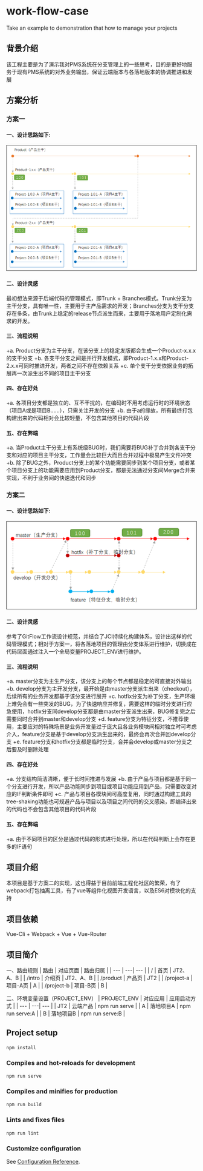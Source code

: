 # work-flow-case
Take an example to demonstration that how to manage your projects

## 背景介绍
该工程主要是为了演示我对PMS系统在分支管理上的一些思考，目的是更好地服务于现有PMS系统的对外业务输出，保证云端版本与各落地版本的协调推进和发展

## 方案分析

### 方案一
#### 一、设计思路如下:

![Image text](https://raw.githubusercontent.com/happiaZhang/work-flow-case/main/docs/assets/solution1.png)

#### 二、设计灵感
最初想法来源于后端代码的管理模式，即Trunk + Branches模式。Trunk分支为主干分支，具有唯一性，主要用于主产品需求的开发；Branches分支为支干分支存在多条，由Trunk上稳定的release节点派生而来，主要用于落地用户定制化需求的开发。

#### 三、流程说明
+a. Product分支为主干分支，在该分支上的稳定发版都会生成一个Product-x.x.x的支干分支
+b. 各支干分支之间是并行开发模式，即Product-1.x.x和Product-2.x.x可同时推进开发，两者之间不存在依赖关系
+c. 单个支干分支依据业务的拓展再一次派生出不同的项目主干分支

#### 四、存在好处
+a. 各项目分支都是独立的、互不干扰的，在编码时不用考虑运行时的环境状态（项目A或是项目B……），只需关注开发的分支
+b. 由于a的缘故，所有最终打包构建出来的代码相对会比较轻量，不包含其他项目的代码片段

#### 五、存在弊端
+a. 当Product主干分支上有系统级BUG时，我们需要将BUG补丁合并到各支干分支和对应的项目主干分支，工作量会比较巨大而且合并过程中极易产生文件冲突
+b. 除了BUG之外，Product分支上的某个功能需要同步到某个项目分支，或者某个项目分支上的功能需要应用到Product分支，都是无法通过分支间Merge合并来实现，不利于业务间的快速迭代和同步

### 方案二
#### 一、设计思路如下:

![Image text](https://raw.githubusercontent.com/happiaZhang/work-flow-case/main/docs/assets/solution2.png)

#### 二、设计灵感
参考了GitFlow工作流设计规范，并结合了JCI持续化构建体系，设计出这样的代码管理模式；相对于方案一，将各落地项目的管理由分支体系进行维护，切换成在代码层面通过注入一个全局变量PROJECT_ENV进行维护。

#### 三、流程说明
+a. master分支为主生产分支，该分支上的每个节点都是稳定的可直接对外输出
+b. develop分支为主开发分支，最开始是由master分支派生出来（checkout），后续所有的业务开发都基于该分支进行展开
+c. hotfix分支为补丁分支，生产环境上难免会有一些突发的BUG，为了快速响应并修复，需要这样的临时分支进行应急使用，hotfix分支同develop分支都是由master分支派生出来，BUG修复完之后需要同时合并到master和develop分支
+d. feature分支为特征分支，不推荐使用，主要应对的特殊场景是业务开发量过于庞大且各业务模块间相对独立时可考虑介入，feature分支是基于develop分支派生出来的，最终会再次合并回develop分支
+e. feature分支和hotfix分支都是临时分支，合并会develop或master分支之后要及时删除处理

#### 四、存在好处
+a. 分支结构简洁清晰，便于长时间推进与发展
+b. 由于产品与项目都是基于同一个分支进行开发，所以产品功能同步到项目或项目功能应用到产品，只需要改变对应的IF判断条件即可
+c. 产品与项目各模块间可高度复用，同时通过构建工具的tree-shaking功能也可规避产品与项目以及项目之间代码的交叉感染，即编译出来的代码也不会包含其他项目的代码片段

#### 五、存在弊端
+a. 由于不同项目的区分是通过代码的形式进行处理，所以在代码判断上会存在更多的IF语句

## 项目介绍
本项目是基于方案二的实现，这也得益于目前前端工程化社区的繁荣，有了webpack打包抽离工具，有了vue等组件化视图开发语言，以及ES6对模块化的支持

## 项目依赖
Vue-Cli + Webpack + Vue + Vue-Router

## 项目简介
一、路由规则
| 路由 | 对应页面 | 路由归属 |
| --- | ---| --- |
| / | 首页 | JT2、A、B |
| /intro | 介绍页 | JT2、A、B |
| /product | 产品页 | JT2 |
| /project-a | 项目-A页 | A |
| /project-b | 项目-B页 | B |

二、环境变量设置（PROJECT_ENV）
| PROJECT_ENV | 对应应用 | 应用启动方式 |
| --- | ---| --- |
| JT2 | 云端产品 | npm run serve |
| A | 落地项目A | npm run serve:A |
| B | 落地项目B | npm run serve:B |

## Project setup
```
npm install
```

### Compiles and hot-reloads for development
```
npm run serve
```

### Compiles and minifies for production
```
npm run build
```

### Lints and fixes files
```
npm run lint
```

### Customize configuration
See [Configuration Reference](https://cli.vuejs.org/config/).
